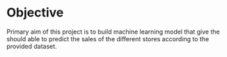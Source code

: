 
# Objective
Primary aim of this project is to build machine learning model that give the should able to predict the sales of the
different stores  according to the provided dataset.





